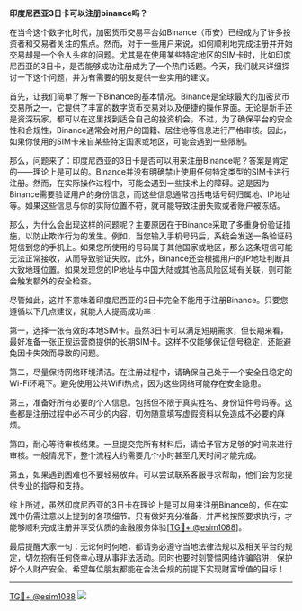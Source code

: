 **印度尼西亚3日卡可以注册binance吗？**

在当今这个数字化时代，加密货币交易平台如Binance（币安）已经成为了许多投资者和交易者关注的焦点。然而，对于一些用户来说，如何顺利地完成注册并开始交易却是一个令人头疼的问题。尤其是在使用某些特定地区的SIM卡时，比如印度尼西亚的3日卡，是否能够成功注册成为了一个热门话题。今天，我们就来详细探讨一下这个问题，并为有需要的朋友提供一些实用的建议。

首先，让我们简单了解一下Binance的基本情况。Binance是全球最大的加密货币交易所之一，它提供了丰富的数字货币交易对以及便捷的操作界面。无论是新手还是资深玩家，都可以在这里找到适合自己的投资机会。不过，为了确保平台的安全性和合规性，Binance通常会对用户的国籍、居住地等信息进行严格审核。因此，如果你使用的SIM卡来自某些特定国家或地区，可能会遇到一些限制。

那么，问题来了：印度尼西亚的3日卡是否可以用来注册Binance呢？答案是肯定的——理论上是可以的。Binance并没有明确禁止使用任何特定类型的SIM卡进行注册。然而，在实际操作过程中，可能会遇到一些技术上的障碍。这是因为Binance需要验证用户的身份信息，而这些信息通常包括电话号码归属地、IP地址等。如果这些信息与你的实际位置不符，就可能导致注册失败或者账户被冻结。

那么，为什么会出现这样的问题呢？主要原因在于Binance采取了多重身份验证措施，以防止欺诈行为的发生。例如，当您输入手机号码后，系统会发送一条验证码短信到您的手机上。如果您所使用的号码属于其他国家或地区，那么这条短信可能无法正常接收，从而导致验证失败。此外，Binance还会根据用户的IP地址判断其大致地理位置。如果发现您的IP地址与中国大陆或其他高风险区域有关联，则可能会触发额外的安全检查。

尽管如此，这并不意味着印度尼西亚的3日卡完全不能用于注册Binance。只要您遵循以下几点建议，就能大大提高成功率：

第一，选择一张有效的本地SIM卡。虽然3日卡可以满足短期需求，但长期来看，最好准备一张正规运营商提供的长期SIM卡。这样不仅能够保证信号稳定，还能避免因卡失效而导致的问题。

第二，尽量保持网络环境清洁。在注册过程中，请确保自己处于一个安全且稳定的Wi-Fi环境下。避免使用公共WiFi热点，因为这些网络可能存在安全隐患。

第三，准备好所有必要的个人信息。包括但不限于真实姓名、身份证件号码等。这些都是注册过程中必不可少的内容，切勿随意填写虚假资料以免造成不必要的麻烦。

第四，耐心等待审核结果。一旦提交完所有材料后，请给予官方足够的时间来进行审核。一般情况下，整个流程大约需要几个小时甚至几天时间才能完成。

第五，如果遇到困难也不要轻易放弃。可以尝试联系客服寻求帮助，他们会为您提供专业的指导和支持。

综上所述，虽然印度尼西亚的3日卡在理论上是可以用来注册Binance的，但在实践中仍需注意以上提到的各项细节。只有做好充分准备，并严格按照要求执行，才能够顺利完成注册并享受优质的金融服务体验[[TG💪+ @esim1088](https://t.me/s/esim1088)]。

最后提醒大家一句：无论何时何地，都请务必遵守当地法律法规以及相关平台的规定，切勿抱有任何侥幸心理从事非法活动。同时也要时刻警惕网络诈骗陷阱，保护好个人财产安全。希望每位朋友都能在合法合规的前提下实现财富增值的目标！

---

[TG💪+ @esim1088](https://t.me/s/esim1088) ![](https://i.postimg.cc/4NQfJmqS/Snipaste-2025-05-13-00-14-12.png)